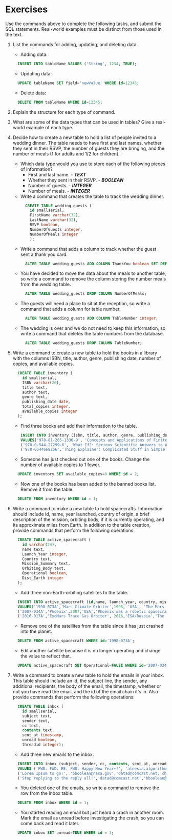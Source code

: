 # Exercises

Use the commands above to complete the following tasks, and submit the SQL statements. Real-world examples must be distinct from those used in the text.

1. List the commands for adding, updating, and deleting data.
   * Adding data:
    ``` sql
      INSERT INTO tableName VALUES ('String', 1234, TRUE);
    ```
   * Updating data:
    ``` sql
      UPDATE tableName SET field='newValue' WHERE id=12345;
    ```
   * Delete data:
    ``` sql
      DELETE FROM tableName WHERE id=12345;
    ```

1. Explain the structure for each type of command.

1. What are some of the data types that can be used in tables? Give a real-world example of each type.

1. Decide how to create a new table to hold a list of people invited to a wedding dinner. The table needs to have first and last names, whether they sent in their RSVP, the number of guests they are bringing, and the number of meals (1 for adults and 1/2 for children).

    * Which data type would you use to store each of the following pieces of information?
      * First and last name. - ***TEXT***
      * Whether they sent in their RSVP. - ***BOOLEAN***
      * Number of guests. - ***INTEGER***
      * Number of meals. - ***INTEGER***
    * Write a command that creates the table to track the wedding dinner.
      ``` sql
        CREATE TABLE wedding_guests (
          id smallserial,
          FirstName varchar(32),
          LastName varchar(32),
          RSVP boolean,
          NumberOfGuests integer,
          NumberOfMeals integer
          );
      ```
    * Write a command that adds a column to track whether the guest sent a thank you card.
      ``` sql
        ALTER TABLE wedding_guests ADD COLUMN ThankYou boolean SET DEFAULT FALSE;
      ```
    * You have decided to move the data about the meals to another table, so write a command to remove the column storing the number meals from the wedding table.
      ```sql
        ALTER TABLE wedding_guests DROP COLUMN NumberOfMeals;
      ```
    * The guests will need a place to sit at the reception, so write a command that adds a column for table number.
      ```sql
        ALTER TABLE wedding_guests ADD COLUMN TableNumber integer;
      ```
    * The wedding is over and we do not need to keep this information, so write a command that deletes the table numbers from the database.
      ``` sql
        ALTER TABLE wedding_guests DROP COLUMN TableNumber;
      ```

1. Write a command to create a new table to hold the books in a library with the columns ISBN, title, author, genre, publishing date, number of copies, and available copies.
    ``` sql
      CREATE TABLE inventory (
        id smallserial,
        ISBN varchar(20),
        title text,
        author text,
        genre text,
        publishing_date date,
        total_copies integer,
        available_copies integer
      );
    ```
   * Find three books and add their information to the table.
      ``` sql
      INSERT INTO inventory (isbn, title, author, genre, publishing_date, total_copies, available_copies)
      VALUES('978-81-265-1336-9', 'Concepts and Applications of Finite Element Analysis', 'Robert D. Cook', 'Mathematical Modeling', '2019-01-11', 1,1),
      ('978-0-544-27299-6', 'What If?: Serious Scientific Answers to Absurd Hypothetical Questions', 'Randall Munroe', 'Self-Help', '2014-09-02', 5,5),
      ('978-0544668256','Thing Explainer: Complicated Stuff in Simple Words','Randall Munroe','Humor','2015-11-24',2,2);
      ```
   * Someone has just checked out one of the books. Change the number of available copies to 1 fewer.
    ``` sql
      UPDATE inventory SET available_copies=0 WHERE id = 2;
    ```
   * Now one of the books has been added to the banned books list. Remove it from the table.
    ``` sql
      DELETE FROM inventory WHERE id = 1;
    ```
1. Write a command to make a new table to hold spacecrafts. Information should include id, name, year launched, country of origin, a brief description of the mission, orbiting body, if it is currently operating, and its approximate miles from Earth. In addition to the table creation, provide commands that perform the following operations:
    ``` sql
      CREATE TABLE active_spacecraft (
        id varchar(24),
        name text,
        Launch_Year integer,
        Country text,
        Mission_Summary text,
        Orbiting_Body text,
        Operational boolean,
        Dist_Earth integer
      );
    ```
   * Add three non-Earth-orbiting satellites to the table.
    ``` sql
      INSERT INTO active_spacecraft (id,name, launch_year, country, mission_summary, orbiting_body, operational, dist_earth)
      VALUES('1998-073A','Mars Climate Orbiter',1998, 'USA', 'The Mars Climate Orbiter was a 338-kilogram (745 lb) robotic space probe launched by NASA on December 11, 1998 to study the Martian climate, Martian atmosphere, and surface changes and to act as the communications relay in the Mars Surveyor 98 program for Mars Polar Lander. However, on September 23, 1999, communication with the spacecraft was lost as the spacecraft went into orbital insertion, due to ground-based computer software which produced output in non-SI units of pound-force seconds (lbf·s) instead of the SI units of newton-seconds (N·s) specified in the contract between NASA and Lockheed. The spacecraft encountered Mars on a trajectory that brought it too close to the planet, and it was either destroyed in the atmosphere or re-entered heliocentric space after leaving the atmosphere.','Mars',TRUE,34000000),
      ('2007-034A','Phoenix',2007,'USA','Phoenix was a robotic spacecraft on a space exploration mission on Mars under the Mars Scout Program. The Phoenix lander landed on Mars on May 25, 2008. Mission scientists used instruments aboard the lander to assess the local habitability and to research the history of water there. The total mission cost was about US $386 million, which includes cost of the launch.','Mars',TRUE,34000000),
      ('2016-017A','ExoMars Trace Gas Orbiter', 2016,'ESA/Russia','The ExoMars Trace Gas Orbiter (TGO or ExoMars Orbiter) is a collaborative project between the European Space Agency (ESA) and Roscosmos that sent an atmospheric research orbiter and the Schiaparelli demonstration lander to Mars in 2016 as part of the European-led ExoMars programme.','Mars',TRUE,34000000);
    ```
   * Remove one of the satellites from the table since it has just crashed into the planet.
    ```sql
      DELETE FROM active_spacecraft WHERE id='1998-073A';
    ```
   * Edit another satellite because it is no longer operating and change the value to reflect that.
    ``` sql
      UPDATE active_spacecraft SET Operational=FALSE WHERE id='2007-034A';
    ```

1. Write a command to create a new table to hold the emails in your inbox. This table should include an id, the subject line, the sender, any additional recipients, the body of the email, the timestamp, whether or not you have read the email, and the id of the email chain it's in. Also provide commands that perform the following operations:
    ``` sql
      CREATE TABLE inbox (
        id smallserial,
        subject text,
        sender text,
        cc text,
        contents text,
        sent_at timestamp,
        unread boolean,
        threadid integer);
    ```
   * Add three new emails to the inbox.
    ``` sql
      INSERT INTO inbox (subject, sender, cc, contents, sent_at, unread, threadid)
      VALUES ('FWD: FWD: RE: FWD: Happy New Year~!', 'aleesia.algorithm@uw.edu','','Lorem ipsum dolor sit amet, consectetur adipiscing elit. Vestibulum rutrum neque magna, id convallis lectus tincidunt bibendum. Donec ac lobortis.','2019-01-08 22:23:46',TRUE, NULL),
      ('Lorem Ipsum to go!', 'bboolean@nasa.gov','datad@comcast.net, chris.collection@outlook.com','Lorem ipsum dolor sit amet, consectetur adipiscing elit. Vestibulum rutrum neque magna, id convallis lectus tincidunt bibendum. Donec ac lobortis.','2019-01-10 07:08:09',FALSE, 22),
      ('Stop replying to the reply all!','datad@comcast.net','bboolean@nasa.gov','Lorem ipsum dolor sit amet, consectetur adipiscing elit. Vestibulum rutrum neque magna, id convallis lectus tincidunt bibendum. Donec ac lobortis.','2019-01-10 09:09:23',FALSE,22);

    ```
   * You deleted one of the emails, so write a command to remove the row from the inbox table.
    ``` SQL
      DELETE FROM inbox WHERE id = 1;
    ```
   * You started reading an email but just heard a crash in another room. Mark the email as unread before investigating the crash, so you can come back and read it later.
    ```sql
      UPDATE inbox SET unread=TRUE WHERE id = 3;
    ```